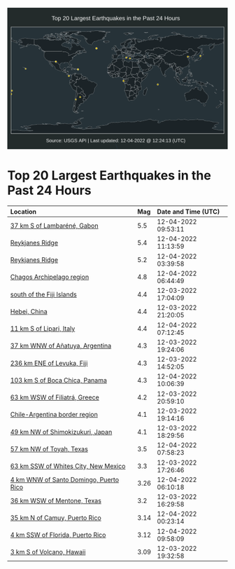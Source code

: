 ![Map](./map.png)

# Top 20 Largest Earthquakes in the Past 24 Hours

| Location | Mag | Date and Time (UTC) |
|:---|:---|:---|
| [37 km S of Lambaréné, Gabon](https://earthquake.usgs.gov/earthquakes/eventpage/us6000j6u0) | 5.5 | 12-04-2022 09:53:11 |
| [Reykjanes Ridge](https://earthquake.usgs.gov/earthquakes/eventpage/us6000j6ua) | 5.4 | 12-04-2022 11:13:59 |
| [Reykjanes Ridge](https://earthquake.usgs.gov/earthquakes/eventpage/us6000j6sm) | 5.2 | 12-04-2022 03:39:58 |
| [Chagos Archipelago region](https://earthquake.usgs.gov/earthquakes/eventpage/us6000j6tc) | 4.8 | 12-04-2022 06:44:49 |
| [south of the Fiji Islands](https://earthquake.usgs.gov/earthquakes/eventpage/us6000j6px) | 4.4 | 12-03-2022 17:04:09 |
| [Hebei, China](https://earthquake.usgs.gov/earthquakes/eventpage/us6000j6r7) | 4.4 | 12-03-2022 21:20:05 |
| [11 km S of Lipari, Italy](https://earthquake.usgs.gov/earthquakes/eventpage/us6000j6ti) | 4.4 | 12-04-2022 07:12:45 |
| [37 km WNW of Añatuya, Argentina](https://earthquake.usgs.gov/earthquakes/eventpage/us6000j6qe) | 4.3 | 12-03-2022 19:24:06 |
| [236 km ENE of Levuka, Fiji](https://earthquake.usgs.gov/earthquakes/eventpage/us6000j6nu) | 4.3 | 12-03-2022 14:52:05 |
| [103 km S of Boca Chica, Panama](https://earthquake.usgs.gov/earthquakes/eventpage/us6000j6u1) | 4.3 | 12-04-2022 10:06:39 |
| [63 km WSW of Filiatrá, Greece](https://earthquake.usgs.gov/earthquakes/eventpage/us6000j6qw) | 4.2 | 12-03-2022 20:59:10 |
| [Chile-Argentina border region](https://earthquake.usgs.gov/earthquakes/eventpage/us6000j6qc) | 4.1 | 12-03-2022 19:14:16 |
| [49 km NW of Shimokizukuri, Japan](https://earthquake.usgs.gov/earthquakes/eventpage/us6000j6q6) | 4.1 | 12-03-2022 18:29:56 |
| [57 km NW of Toyah, Texas](https://earthquake.usgs.gov/earthquakes/eventpage/tx2022xsii) | 3.5 | 12-04-2022 07:58:23 |
| [63 km SSW of Whites City, New Mexico](https://earthquake.usgs.gov/earthquakes/eventpage/tx2022xrfo) | 3.3 | 12-03-2022 17:26:46 |
| [4 km WNW of Santo Domingo, Puerto Rico](https://earthquake.usgs.gov/earthquakes/eventpage/pr2022338000) | 3.26 | 12-04-2022 06:10:18 |
| [36 km WSW of Mentone, Texas](https://earthquake.usgs.gov/earthquakes/eventpage/tx2022xrdr) | 3.2 | 12-03-2022 16:29:58 |
| [35 km N of Camuy, Puerto Rico](https://earthquake.usgs.gov/earthquakes/eventpage/pr71385438) | 3.14 | 12-04-2022 00:23:14 |
| [4 km SSW of Florida, Puerto Rico](https://earthquake.usgs.gov/earthquakes/eventpage/pr71385488) | 3.12 | 12-04-2022 09:58:09 |
| [3 km S of Volcano, Hawaii](https://earthquake.usgs.gov/earthquakes/eventpage/hv73255947) | 3.09 | 12-03-2022 19:32:58 |
